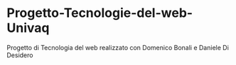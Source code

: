 # Progetto-Tecnologie-del-web-Univaq
Progetto di Tecnologia  del web realizzato  con Domenico Bonali e Daniele Di Desidero
